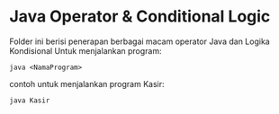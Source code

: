 # Java Operator & Conditional Logic

Folder ini berisi penerapan berbagai macam operator Java dan Logika Kondisional
Untuk menjalankan program:

```
java <NamaProgram>
```

contoh untuk menjalankan program Kasir:

```
java Kasir
```
